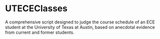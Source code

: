 # UTECEClasses
A comprehensive script designed to judge the course schedule of an ECE student at the University of Texas at Austin, based on anecdotal evidence from current and former students.
